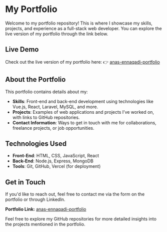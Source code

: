 # My Portfolio

Welcome to my portfolio repository! This is where I showcase my skills, projects, and experience as a full-stack web developer. You can explore the live version of my portfolio through the link below.

## Live Demo

Check out the live version of my portfolio here:
👉 [anas-ennaqadi-portfolio](https://anas-ennaqadi-portfolio-32.vercel.app/)

## About the Portfolio

This portfolio contains details about my:

- **Skills**: Front-end and back-end development using technologies like Vue.js, React, Laravel, MySQL, and more.
- **Projects**: Examples of web applications and projects I’ve worked on, with links to GitHub repositories.
- **Contact Information**: Ways to get in touch with me for collaborations, freelance projects, or job opportunities.

## Technologies Used

- **Front-End**: HTML, CSS, JavaScript, React
- **Back-End**: Node.js, Express, MongoDB
- **Tools**: Git, GitHub, Vercel (for deployment)

## Get in Touch

If you'd like to reach out, feel free to contact me via the form on the portfolio or through LinkedIn.

**Portfolio Link:** [anas-ennaqadi-portfolio](https://anas-ennaqadi-portfolio-32.vercel.app/)

Feel free to explore my GitHub repositories for more detailed insights into the projects mentioned in the portfolio.
